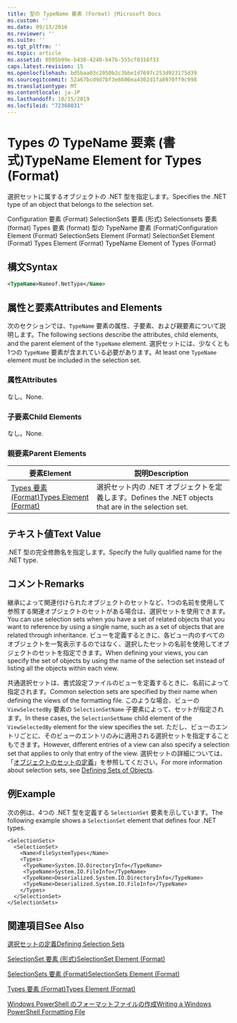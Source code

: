 ```yaml
---
title: 型の TypeName 要素 (Format) |Microsoft Docs
ms.custom: ''
ms.date: 09/13/2016
ms.reviewer: ''
ms.suite: ''
ms.tgt_pltfrm: ''
ms.topic: article
ms.assetid: 0595b99e-b438-4240-b47b-555cf0316f33
caps.latest.revision: 15
ms.openlocfilehash: bd5baa03c2050b2c3bbe1d7697c253d923175d39
ms.sourcegitcommit: 52a67bcd9d7bf3e8600ea4302d1fa8970ff9c998
ms.translationtype: MT
ms.contentlocale: ja-JP
ms.lasthandoff: 10/15/2019
ms.locfileid: "72368031"
---
```

# <a name="typename-element-for-types-format"></a><span data-ttu-id="49913-102">Types の TypeName 要素 (書式)</span><span class="sxs-lookup"><span data-stu-id="49913-102">TypeName Element for Types (Format)</span></span>

<span data-ttu-id="49913-103">選択セットに属するオブジェクトの .NET 型を指定します。</span><span class="sxs-lookup"><span data-stu-id="49913-103">Specifies the .NET type of an object that belongs to the selection set.</span></span>

<span data-ttu-id="49913-104">Configuration 要素 (Format) SelectionSets 要素 (形式) Selectionsets 要素 (format) Types 要素 (format) 型の TypeName 要素 (Format)</span><span class="sxs-lookup"><span data-stu-id="49913-104">Configuration Element (Format) SelectionSets Element (Format) SelectionSet Element (Format) Types Element (Format) TypeName Element of Types (Format)</span></span>

## <a name="syntax"></a><span data-ttu-id="49913-105">構文</span><span class="sxs-lookup"><span data-stu-id="49913-105">Syntax</span></span>

```xml
<TypeName>Nameof.NetType</Name>
```

## <a name="attributes-and-elements"></a><span data-ttu-id="49913-106">属性と要素</span><span class="sxs-lookup"><span data-stu-id="49913-106">Attributes and Elements</span></span>

<span data-ttu-id="49913-107">次のセクションでは、`TypeName` 要素の属性、子要素、および親要素について説明します。</span><span class="sxs-lookup"><span data-stu-id="49913-107">The following sections describe the attributes, child elements, and the parent element of the `TypeName` element.</span></span> <span data-ttu-id="49913-108">選択セットには、少なくとも1つの `TypeName` 要素が含まれている必要があります。</span><span class="sxs-lookup"><span data-stu-id="49913-108">At least one `TypeName` element must be included in the selection set.</span></span>

### <a name="attributes"></a><span data-ttu-id="49913-109">属性</span><span class="sxs-lookup"><span data-stu-id="49913-109">Attributes</span></span>

<span data-ttu-id="49913-110">なし。</span><span class="sxs-lookup"><span data-stu-id="49913-110">None.</span></span>

### <a name="child-elements"></a><span data-ttu-id="49913-111">子要素</span><span class="sxs-lookup"><span data-stu-id="49913-111">Child Elements</span></span>

<span data-ttu-id="49913-112">なし。</span><span class="sxs-lookup"><span data-stu-id="49913-112">None.</span></span>

### <a name="parent-elements"></a><span data-ttu-id="49913-113">親要素</span><span class="sxs-lookup"><span data-stu-id="49913-113">Parent Elements</span></span>

|<span data-ttu-id="49913-114">要素</span><span class="sxs-lookup"><span data-stu-id="49913-114">Element</span></span>|<span data-ttu-id="49913-115">説明</span><span class="sxs-lookup"><span data-stu-id="49913-115">Description</span></span>|
|-------------|-----------------|
|[<span data-ttu-id="49913-116">Types 要素 (Format)</span><span class="sxs-lookup"><span data-stu-id="49913-116">Types Element (Format)</span></span>](./types-element-for-selectionset-format.md)|<span data-ttu-id="49913-117">選択セット内の .NET オブジェクトを定義します。</span><span class="sxs-lookup"><span data-stu-id="49913-117">Defines the .NET objects that are in the selection set.</span></span>|

## <a name="text-value"></a><span data-ttu-id="49913-118">テキスト値</span><span class="sxs-lookup"><span data-stu-id="49913-118">Text Value</span></span>

<span data-ttu-id="49913-119">.NET 型の完全修飾名を指定します。</span><span class="sxs-lookup"><span data-stu-id="49913-119">Specify the fully qualified name for the .NET type.</span></span>

## <a name="remarks"></a><span data-ttu-id="49913-120">コメント</span><span class="sxs-lookup"><span data-stu-id="49913-120">Remarks</span></span>

<span data-ttu-id="49913-121">継承によって関連付けられたオブジェクトのセットなど、1つの名前を使用して参照する関連オブジェクトのセットがある場合は、選択セットを使用できます。</span><span class="sxs-lookup"><span data-stu-id="49913-121">You can use selection sets when you have a set of related objects that you want to reference by using a single name, such as a set of objects that are related through inheritance.</span></span> <span data-ttu-id="49913-122">ビューを定義するときに、各ビュー内のすべてのオブジェクトを一覧表示するのではなく、選択したセットの名前を使用してオブジェクトのセットを指定できます。</span><span class="sxs-lookup"><span data-stu-id="49913-122">When defining your views, you can specify the set of objects by using the name of the selection set instead of listing all the objects within each view.</span></span>

<span data-ttu-id="49913-123">共通選択セットは、書式設定ファイルのビューを定義するときに、名前によって指定されます。</span><span class="sxs-lookup"><span data-stu-id="49913-123">Common selection sets are specified by their name when defining the views of the formatting file.</span></span> <span data-ttu-id="49913-124">このような場合、ビューの `ViewSelectedBy` 要素の `SelectionSetName` 子要素によって、セットが指定されます。</span><span class="sxs-lookup"><span data-stu-id="49913-124">In these cases, the `SelectionSetName` child element of the `ViewSelectedBy` element for the view specifies the set.</span></span> <span data-ttu-id="49913-125">ただし、ビューのエントリごとに、そのビューのエントリのみに適用される選択セットを指定することもできます。</span><span class="sxs-lookup"><span data-stu-id="49913-125">However, different entries of a view can also specify a selection set that applies to only that entry of the view.</span></span> <span data-ttu-id="49913-126">選択セットの詳細については、「[オブジェクトのセットの定義](./defining-selection-sets.md)」を参照してください。</span><span class="sxs-lookup"><span data-stu-id="49913-126">For more information about selection sets, see [Defining Sets of Objects](./defining-selection-sets.md).</span></span>

## <a name="example"></a><span data-ttu-id="49913-127">例</span><span class="sxs-lookup"><span data-stu-id="49913-127">Example</span></span>

<span data-ttu-id="49913-128">次の例は、4つの .NET 型を定義する `SelectionSet` 要素を示しています。</span><span class="sxs-lookup"><span data-stu-id="49913-128">The following example shows a `SelectionSet` element that defines four .NET types.</span></span>

```
<SelectionSets>
  <SelectionSet>
    <Name>FileSystemTypes</Name>
    <Types>
     <TypeName>System.IO.DirectoryInfo</TypeName>
     <TypeName>System.IO.FileInfo</TypeName>
     <TypeName>Deserialized.System.IO.DirectoryInfo</TypeName>
     <TypeName>Deserialized.System.IO.FileInfo</TypeName>
    </Types>
  </SelectionSet>
</SelectionSets>
```

## <a name="see-also"></a><span data-ttu-id="49913-129">関連項目</span><span class="sxs-lookup"><span data-stu-id="49913-129">See Also</span></span>

[<span data-ttu-id="49913-130">選択セットの定義</span><span class="sxs-lookup"><span data-stu-id="49913-130">Defining Selection Sets</span></span>](./defining-selection-sets.md)

[<span data-ttu-id="49913-131">SelectionSet 要素 (形式)</span><span class="sxs-lookup"><span data-stu-id="49913-131">SelectionSet Element (Format)</span></span>](./selectionset-element-format.md)

[<span data-ttu-id="49913-132">SelectionSets 要素 (Format)</span><span class="sxs-lookup"><span data-stu-id="49913-132">SelectionSets Element (Format)</span></span>](./selectionsets-element-format.md)

[<span data-ttu-id="49913-133">Types 要素 (Format)</span><span class="sxs-lookup"><span data-stu-id="49913-133">Types Element (Format)</span></span>](./types-element-for-selectionset-format.md)

[<span data-ttu-id="49913-134">Windows PowerShell のフォーマットファイルの作成</span><span class="sxs-lookup"><span data-stu-id="49913-134">Writing a Windows PowerShell Formatting File</span></span>](./writing-a-powershell-formatting-file.md)
